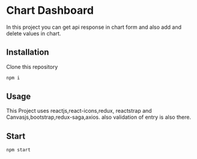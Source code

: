 # Chart Dashboard
In this project you can get api response in chart form and also add and delete values in chart.
## Installation
Clone this repository<br/>
```bash
npm i
```
## Usage
This Project uses reactjs,react-icons,redux, reactstrap and Canvasjs,bootstrap,redux-saga,axios.
also validation of entry is also there.
## Start

```bash
npm start
```




